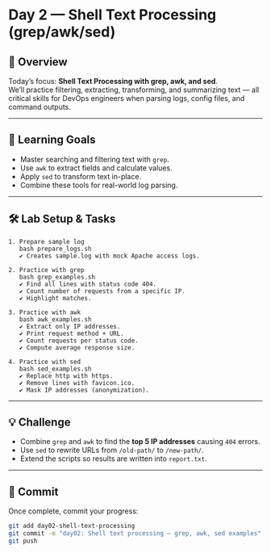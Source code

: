 # Day 2 — Shell Text Processing (grep/awk/sed)

## 📖 Overview
Today’s focus: **Shell Text Processing with grep, awk, and sed**.  
We’ll practice filtering, extracting, transforming, and summarizing text — all critical skills for DevOps engineers when parsing logs, config files, and command outputs.

---

## 🎯 Learning Goals
- Master searching and filtering text with `grep`.
- Use `awk` to extract fields and calculate values.
- Apply `sed` to transform text in-place.
- Combine these tools for real-world log parsing.

---

## 🛠️ Lab Setup & Tasks

```text
1. Prepare sample log
   bash prepare_logs.sh
   ✔ Creates sample.log with mock Apache access logs.

2. Practice with grep
   bash grep_examples.sh
   ✔ Find all lines with status code 404.
   ✔ Count number of requests from a specific IP.
   ✔ Highlight matches.

3. Practice with awk
   bash awk_examples.sh
   ✔ Extract only IP addresses.
   ✔ Print request method + URL.
   ✔ Count requests per status code.
   ✔ Compute average response size.

4. Practice with sed
   bash sed_examples.sh
   ✔ Replace http with https.
   ✔ Remove lines with favicon.ico.
   ✔ Mask IP addresses (anonymization).
```

---

## 💡 Challenge
- Combine `grep` and `awk` to find the **top 5 IP addresses** causing `404` errors.  
- Use `sed` to rewrite URLs from `/old-path/` to `/new-path/`.  
- Extend the scripts so results are written into `report.txt`.

---

## 📌 Commit
Once complete, commit your progress:
```bash
git add day02-shell-text-processing
git commit -m "day02: Shell text processing — grep, awk, sed examples"
git push
```

